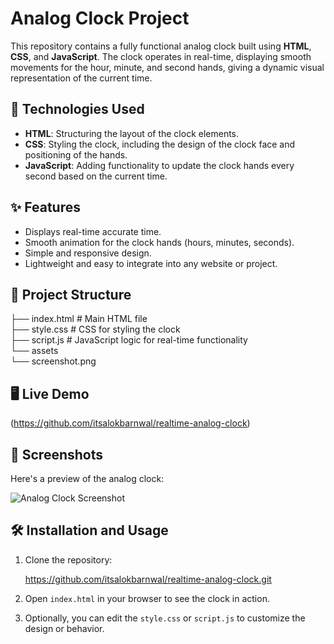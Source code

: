 # Analog Clock Project

This repository contains a fully functional analog clock built using **HTML**, **CSS**, and **JavaScript**. The clock operates in real-time, displaying smooth movements for the hour, minute, and second hands, giving a dynamic visual representation of the current time.

## 🔧 Technologies Used

- **HTML**: Structuring the layout of the clock elements.
- **CSS**: Styling the clock, including the design of the clock face and positioning of the hands.
- **JavaScript**: Adding functionality to update the clock hands every second based on the current time.

## ✨ Features

- Displays real-time accurate time.
- Smooth animation for the clock hands (hours, minutes, seconds).
- Simple and responsive design.
- Lightweight and easy to integrate into any website or project.

## 📂 Project Structure

├── index.html         # Main HTML file   
├── style.css          # CSS for styling the clock      
├── script.js          # JavaScript logic for real-time functionality   
└── assets     
└── screenshot.png


## 🖥️ Live Demo
(https://github.com/itsalokbarnwal/realtime-analog-clock)

## 📸 Screenshots

Here's a preview of the analog clock:

![Analog Clock Screenshot](./assets/screenshot.png)


## 🛠️ Installation and Usage

1. Clone the repository:
   
   https://github.com/itsalokbarnwal/realtime-analog-clock.git

2. Open `index.html` in your browser to see the clock in action.

3. Optionally, you can edit the `style.css` or `script.js` to customize the design or behavior.
